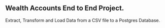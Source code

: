 ## Wealth Accounts End to End Project.
Extract, Transform and Load Data from a CSV file to a Postgres Database.
